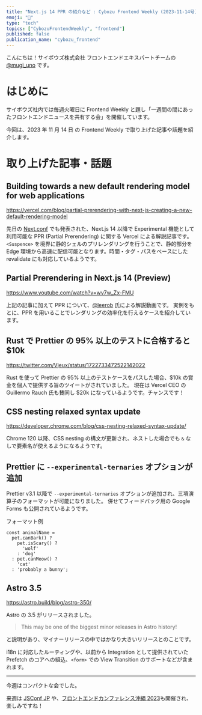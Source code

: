 ```yaml
---
title: "Next.js 14 PPR の紹介など : Cybozu Frontend Weekly (2023-11-14号)"
emoji: "🧣"
type: "tech"
topics: ["CybozuFrontendWeekly", "frontend"]
published: false
publication_name: "cybozu_frontend"
---
```


こんにちは！サイボウズ株式会社 フロントエンドエキスパートチームの [@mugi_uno](https://twitter.com/mugi_uno) です。

# はじめに

サイボウズ社内では毎週火曜日に Frontend Weekly と題し「一週間の間にあったフロントエンドニュースを共有する会」を開催しています。

今回は、2023 年 11 月 14 日 の Frontend Weekly で取り上げた記事や話題を紹介します。

# 取り上げた記事・話題

## Building towards a new default rendering model for web applications

https://vercel.com/blog/partial-prerendering-with-next-js-creating-a-new-default-rendering-model

先日の [Next.conf](https://www.youtube.com/watch?v=gfU1iZnjRZM) でも発表された、Next.js 14 以降で Experimental 機能として利用可能な PPR (Partial Prerendering) に関する Vercel による解説記事です。
`<Suspence>` を境界に静的シェルのプリレンダリングを行うことで、静的部分を Edge 環境から高速に配信可能となります。時間・タグ・パスをベースにした revalidate にも対応しているようです。

## Partial Prerendering in Next.js 14 (Preview)

https://www.youtube.com/watch?v=wv7w_Zx-FMU

上記の記事に加えて PPR について、[@leerob](https://twitter.com/leeerob) 氏による解説動画です。
実例をもとに、PPR を用いることでレンダリングの効率化を行えるケースを紹介しています。

## Rust で Prettier の 95% 以上のテストに合格すると $10k

https://twitter.com/Vjeux/status/1722733472522142022

Rust を使って Prettier の 95% 以上のテストケースをパスした場合、$10k の賞金を個人で提供する旨のツイートがされていました。
現在は Vercel CEO の Guillermo Rauch 氏も賛同し $20k になっているようです。チャンスです！

## CSS nesting relaxed syntax update

https://developer.chrome.com/blog/css-nesting-relaxed-syntax-update/

Chrome 120 以降、CSS nesting の構文が更新され、ネストした場合でも `&` なしで要素名が使えるようになるようです。

## Prettier に `--experimental-ternaries` オプションが追加

Prettier v3.1 以降で `--experimental-ternaries` オプションが追加され、三項演算子のフォーマットが可能になりました。
併せてフィードバック用の Google Forms も公開されているようです。

フォーマット例

```
const animalName =
  pet.canBark() ?
    pet.isScary() ?
      'wolf'
    : 'dog'
  : pet.canMeow() ?
    'cat'
  : 'probably a bunny';
```

## Astro 3.5

https://astro.build/blog/astro-350/

Astro の 3.5 がリリースされました。

> This may be one of the biggest minor releases in Astro history!

と説明があり、マイナーリリースの中ではかなり大きいリリースとのことです。

i18n に対応したルーティングや、以前から Integration として提供されていた Prefetch のコアへの組込、`<form>` での View Transition のサポートなどが含まれます。

---

今週はコンパクトな会でした。

来週は [JSConf JP](https://jsconf.jp/2023/) や、[フロントエンドカンファレンス沖縄 2023](https://frontend-conf.okinawa.jp/)も開催され、楽しみですね！
